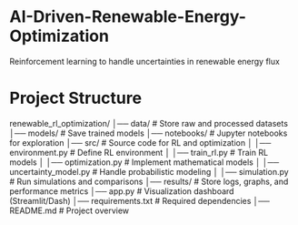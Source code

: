 # AI-Driven-Renewable-Energy-Optimization
Reinforcement learning to handle uncertainties in renewable energy flux

# Project Structure
renewable_rl_optimization/
│── data/                    # Store raw and processed datasets
│── models/                  # Save trained models
│── notebooks/               # Jupyter notebooks for exploration
│── src/                     # Source code for RL and optimization
│   │── environment.py       # Define RL environment
│   │── train_rl.py          # Train RL models
│   │── optimization.py      # Implement mathematical models
│   │── uncertainty_model.py # Handle probabilistic modeling
│   │── simulation.py        # Run simulations and comparisons
│── results/                 # Store logs, graphs, and performance metrics
│── app.py                   # Visualization dashboard (Streamlit/Dash)
│── requirements.txt         # Required dependencies
│── README.md                # Project overview
